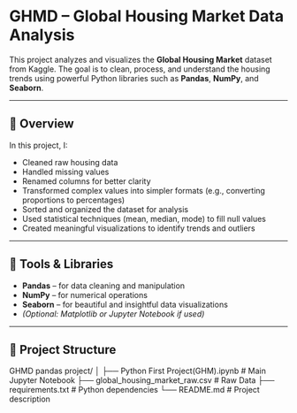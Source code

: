 # GHMD – Global Housing Market Data Analysis

This project analyzes and visualizes the **Global Housing Market** dataset from Kaggle. The goal is to clean, process, and understand the housing trends using powerful Python libraries such as **Pandas**, **NumPy**, and **Seaborn**.

---

## 📌 Overview

In this project, I:

- Cleaned raw housing data
- Handled missing values
- Renamed columns for better clarity
- Transformed complex values into simpler formats (e.g., converting proportions to percentages)
- Sorted and organized the dataset for analysis
- Used statistical techniques (mean, median, mode) to fill null values
- Created meaningful visualizations to identify trends and outliers

---

## 🧰 Tools & Libraries

- **Pandas** – for data cleaning and manipulation  
- **NumPy** – for numerical operations  
- **Seaborn** – for beautiful and insightful data visualizations  
- *(Optional: Matplotlib or Jupyter Notebook if used)*

---

## 📂 Project Structure


GHMD pandas project/
│
├── Python First Project(GHM).ipynb # Main Jupyter Notebook
├── global_housing_market_raw.csv # Raw Data
├── requirements.txt # Python dependencies
└── README.md # Project description
